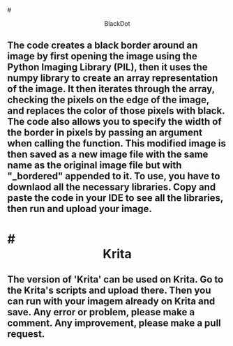 #<div align="center">  BlackDot </div>


<h2>
 The code creates a black border around an image by first opening the image using the Python Imaging Library (PIL), then it uses the numpy library to create an array representation of the image. It then iterates through the array, checking the pixels on the edge of the image, and replaces the color of those pixels with black. The code also allows you to specify the width of the border in pixels by passing an argument when calling the function. This modified image is then saved as a new image file with the same name as the original image file but with "_bordered" appended to it. To use, you have to downlaod all the necessary libraries. Copy and paste the code in your IDE to see all the libraries, then run and upload your 
image.
 </h2>
 
 
 <h1>
 #<div align="center">  Krita </div>
 </h1>
 
 <h2>
 The version of 'Krita' can be used on Krita. Go to the Krita's scripts and upload there. Then you can run with your imagem 
already on Krita and save. Any error or problem, please make a comment. Any improvement, please make a pull request.   
</h2>
